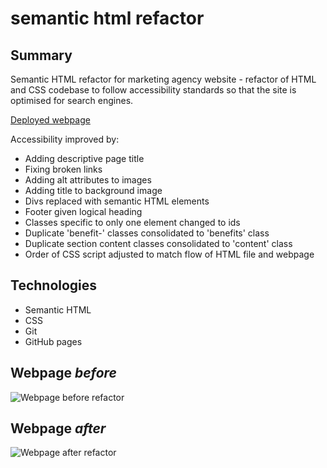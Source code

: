# semantic html refactor

## Summary

Semantic HTML refactor for marketing agency website - refactor of HTML and CSS codebase to follow accessibility standards so that the site is optimised for search engines.

[Deployed webpage](https://c-sim.github.io/semantic-html-refactor/)

Accessibility improved by:

- Adding descriptive page title
- Fixing broken links
- Adding alt attributes to images
- Adding title to background image
- Divs replaced with semantic HTML elements
- Footer given logical heading
- Classes specific to only one element changed to ids
- Duplicate 'benefit-' classes consolidated to 'benefits' class
- Duplicate section content classes consolidated to 'content' class
- Order of CSS script adjusted to match flow of HTML file and webpage

## Technologies

- Semantic HTML
- CSS
- Git
- GitHub pages

## Webpage _before_

![Webpage before refactor](screenshots/before/screencapture-127-0-0-1-5501-index-html-2022-04-05-17_15_05.png)

## Webpage _after_

![Webpage after refactor](screenshots/after/screencapture-127-0-0-1-5501-index-html-2022-04-05-17_15_05.png)
